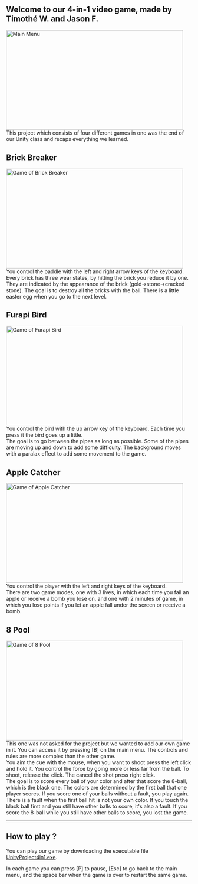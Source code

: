 Welcome to our 4-in-1 video game, made by Timothé W. and Jason F.
-----------------------------------------------------------------
<img src="https://i.ibb.co/0n22nzw/menu.png" width="480" height="270" alt="Main Menu"><br />
This project which consists of four different games in one was the end of our Unity class and recaps everything we learned.

## Brick Breaker
<img src="https://i.ibb.co/mHVy9Gz/bb.png" width="480" height="270" alt="Game of Brick Breaker"><br />
You control the paddle with the left and right arrow keys of the keyboard.<br />
Every brick has three wear states, by hitting the brick you reduce it by one. They are indicated by the appearance of the brick (gold->stone->cracked stone). The goal is to destroy all the bricks with the ball. There is a little easter egg when you go to the next level.

## Furapi Bird
<img src="https://i.ibb.co/sj3bn19/fb.png" width="480" height="270" alt="Game of Furapi Bird"><br />
You control the bird with the up arrow key of the keyboard. Each time you press it the bird goes up a little.<br />
The goal is to go between the pipes as long as possible. Some of the pipes are moving up and down to add some difficulty. The background moves with a paralax effect to add some movement to the game.

## Apple Catcher
<img src="https://i.ibb.co/mFnksQH/ac.png" width="480" height="270" alt="Game of Apple Catcher"><br />
You control the player with the left and right keys of the keyboard.<br />
There are two game modes, one with 3 lives, in which each time you fail an apple or receive a bomb you lose on, and one with 2 minutes of game, in which you lose points if you let an apple fall under the screen or receive a bomb. 

## 8 Pool
<img src="https://i.ibb.co/yWvYWkq/pool.png" width="480" height="270" alt="Game of 8 Pool"><br />
This one was not asked for the project but we wanted to add our own game in it. You can access it by pressing [B] on the main menu. The controls and rules are more complex than the other game.<br />
You aim the cue with the mouse, when you want to shoot press the left click and hold it. You control the force by going more or less far from the ball. To shoot, release the click. The cancel the shot press right click.<br />
The goal is to score every ball of your color and after that score the 8-ball, which is the black one. The colors are determined by the first ball that one player scores.
If you score one of your balls without a fault, you play again.<br />
There is a fault when the first ball hit is not your own color. If you touch the black ball first and you still have other balls to score, it's also a fault. 
If you score the 8-ball while you still have other balls to score, you lost the game.

----
## How to play ?
You can play our game by downloading the executable file <a href="https://github.com/timothewt/UnityProject4in1/blob/main/Build/UnityProject4in1.exe">UnityProject4in1.exe</a>.

In each game you can press [P] to pause, [Esc] to go back to the main menu, and the space bar when the game is over to restart the same game.
